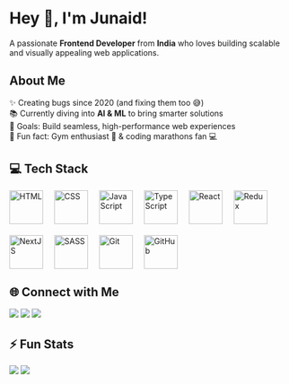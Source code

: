 <h1 align="left">Hey 👋, I'm Junaid!</h1>
<p align="left">A passionate <b>Frontend Developer</b> from <b>India</b> who loves building scalable and visually appealing web applications.</p>

###

<h2 align="left">About Me</h2>

<p align="left">
✨ Creating bugs since 2020 (and fixing them too 😅)<br>
📚 Currently diving into <b>AI & ML</b> to bring smarter solutions<br>
🎯 Goals: Build seamless, high-performance web experiences<br>
🎲 Fun fact: Gym enthusiast 💪 & coding marathons fan 💻
</p>

###

<h2 align="left">💻 Tech Stack</h2>

<div align="left" style="display:flex; flex-wrap:wrap; gap:20px; align-items:center;">
  <img src="https://cdn.jsdelivr.net/gh/devicons/devicon/icons/html5/html5-original.svg" height="60" alt="HTML" />
  <img src="https://cdn.jsdelivr.net/gh/devicons/devicon/icons/css3/css3-original.svg" height="60" alt="CSS" />
  <img src="https://cdn.jsdelivr.net/gh/devicons/devicon/icons/javascript/javascript-original.svg" height="60" alt="JavaScript" />
  <img src="https://cdn.jsdelivr.net/gh/devicons/devicon/icons/typescript/typescript-original.svg" height="60" alt="TypeScript" />
  <img src="https://cdn.jsdelivr.net/gh/devicons/devicon/icons/react/react-original.svg" height="60" alt="React" />
  <img src="https://cdn.jsdelivr.net/gh/devicons/devicon/icons/redux/redux-original.svg" height="60" alt="Redux" />
  <img src="https://cdn.jsdelivr.net/gh/devicons/devicon/icons/nextjs/nextjs-original.svg" height="60" alt="NextJS" />
  <img src="https://cdn.jsdelivr.net/gh/devicons/devicon/icons/sass/sass-original.svg" height="60" alt="SASS" />
  <img src="https://cdn.jsdelivr.net/gh/devicons/devicon/icons/git/git-original.svg" height="60" alt="Git" />
  <img src="https://cdn.jsdelivr.net/gh/devicons/devicon/icons/github/github-original-wordmark.svg" height="60" alt="GitHub" />
</div>

###

<h2 align="left">🌐 Connect with Me</h2>
<p align="left">
  <a href="https://github.com/heyyjunaid" target="_blank"><img src="https://img.shields.io/badge/GitHub-181717?style=for-the-badge&logo=github&logoColor=white" /></a>
  <a href="https://www.linkedin.com/in/junaid-ahmad-frontend" target="_blank"><img src="https://img.shields.io/badge/LinkedIn-0A66C2?style=for-the-badge&logo=linkedin&logoColor=white" /></a>
  <a href="mailto:junaid@example.com" target="_blank"><img src="https://img.shields.io/badge/Email-D14836?style=for-the-badge&logo=gmail&logoColor=white" /></a>
</p>

###

<h2 align="left">⚡ Fun Stats</h2>
<p align="left">
  <img src="https://github-readme-stats.vercel.app/api?username=heyyjunaid&show_icons=true&theme=radical" />
  <img src="https://github-readme-stats.vercel.app/api/top-langs/?username=heyyjunaid&layout=compact&theme=radical" />
</p>
